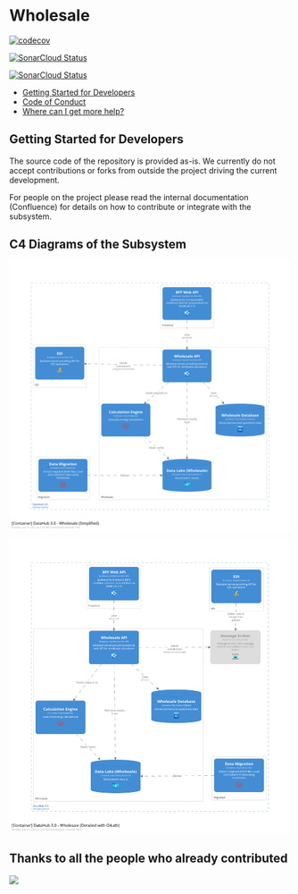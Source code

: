 # Wholesale

[![`codecov`](https://codecov.io/gh/Energinet-DataHub/opengeh-wholesale/branch/main/graph/badge.svg?token=YG4H2IATQ1)](https://codecov.io/gh/Energinet-DataHub/opengeh-wholesale)

[![SonarCloud Status](https://sonarcloud.io/api/project_badges/measure?project=opengeh-wholesale-python&metric=alert_status)](https://sonarcloud.io/dashboard?id=opengeh-wholesale-python)

[![SonarCloud Status](https://sonarcloud.io/api/project_badges/measure?project=opengeh-wholesale-dotnet&metric=alert_status)](https://sonarcloud.io/dashboard?id=opengeh-wholesale-dotnet)

* [Getting Started for Developers](#getting-started-for-developers)
* [Code of Conduct](#code-of-conduct)
* [Where can I get more help?](#where-can-i-get-more-help)

## Getting Started for Developers

The source code of the repository is provided as-is. We currently do not accept contributions or forks from outside the project driving the current development.

For people on the project please read the internal documentation (Confluence) for details on how to contribute or integrate with the subsystem.

## C4 Diagrams of the Subsystem

![Simplified](docs/diagrams/c4-model/views/Wholesale.png)

![Detailed with OAuth](docs/diagrams/c4-model/views/WholesaleDetailed.png)

## Thanks to all the people who already contributed

<a href="https://github.com/Energinet-DataHub/opengeh-wholesale/graphs/contributors">
  <img src="https://contributors-img.web.app/image?repo=Energinet-DataHub/opengeh-wholesale" />
</a>
